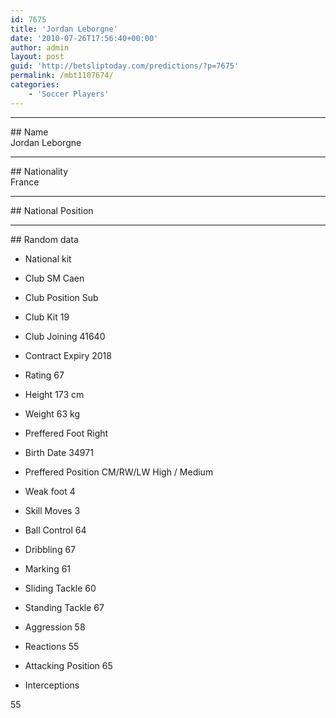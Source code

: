 ```yaml
---
id: 7675
title: 'Jordan Leborgne'
date: '2010-07-26T17:56:40+00:00'
author: admin
layout: post
guid: 'http://betsliptoday.com/predictions/?p=7675'
permalink: /mbt1107674/
categories:
    - 'Soccer Players'
---
```


- - - - - -

\## Name  
 Jordan Leborgne

- - - - - -

\## Nationality  
 France

- - - - - -

\## National Position

- - - - - -

\## Random data

- National kit
- Club
 SM Caen

- Club Position
 Sub

- Club Kit
 19

- Club Joining
 41640

- Contract Expiry
 2018

- Rating
 67

- Height
 173 cm

- Weight
 63 kg

- Preffered Foot
 Right

- Birth Date
 34971

- Preffered Position
 CM/RW/LW High / Medium

- Weak foot
 4

- Skill Moves
 3

- Ball Control
 64

- Dribbling
 67

- Marking
 61

- Sliding Tackle
 60

- Standing Tackle
 67

- Aggression
 58

- Reactions
 55

- Attacking Position
 65

- Interceptions

 55